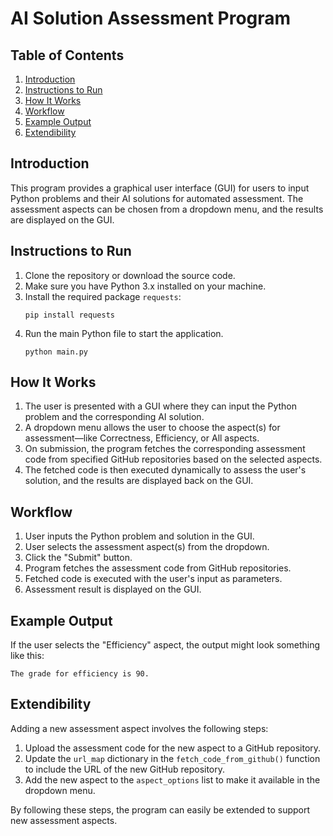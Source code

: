 # AI Solution Assessment Program

## Table of Contents

1. [Introduction](#introduction)
2. [Instructions to Run](#instructions-to-run)
3. [How It Works](#how-it-works)
4. [Workflow](#workflow)
5. [Example Output](#example-output)
6. [Extendibility](#extendibility)

## Introduction

This program provides a graphical user interface (GUI) for users to input Python problems and their AI solutions for automated assessment. The assessment aspects can be chosen from a dropdown menu, and the results are displayed on the GUI.

## Instructions to Run

1. Clone the repository or download the source code.
2. Make sure you have Python 3.x installed on your machine.
3. Install the required package `requests`:
   ```
   pip install requests
   ```
4. Run the main Python file to start the application.
   ```
   python main.py
   ```

## How It Works

1. The user is presented with a GUI where they can input the Python problem and the corresponding AI solution.
2. A dropdown menu allows the user to choose the aspect(s) for assessment—like Correctness, Efficiency, or All aspects.
3. On submission, the program fetches the corresponding assessment code from specified GitHub repositories based on the selected aspects.
4. The fetched code is then executed dynamically to assess the user's solution, and the results are displayed back on the GUI.

## Workflow

1. User inputs the Python problem and solution in the GUI.
2. User selects the assessment aspect(s) from the dropdown.
3. Click the "Submit" button.
4. Program fetches the assessment code from GitHub repositories.
5. Fetched code is executed with the user's input as parameters.
6. Assessment result is displayed on the GUI.

## Example Output

If the user selects the "Efficiency" aspect, the output might look something like this:

```
The grade for efficiency is 90.
```

## Extendibility

Adding a new assessment aspect involves the following steps:

1. Upload the assessment code for the new aspect to a GitHub repository.
2. Update the `url_map` dictionary in the `fetch_code_from_github()` function to include the URL of the new GitHub repository.
3. Add the new aspect to the `aspect_options` list to make it available in the dropdown menu.

By following these steps, the program can easily be extended to support new assessment aspects.

